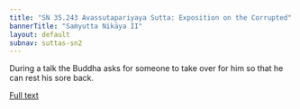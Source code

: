 ```yaml
---
title: "SN 35.243 Avassutapariyaya Sutta: Exposition on the Corrupted"
bannerTitle: "Saṁyutta Nikāya II" 
layout: default 
subnav: suttas-sn2
---
```


During a talk the Buddha asks for someone to take over for him so that he can rest his sore back.

[Full text](https://tipitaka.fandom.com/wiki/SN4-V2-Ch1-Samyutta35#243._Exposition_on_the_Corrupted_.28Avassutapariyaya.29)
